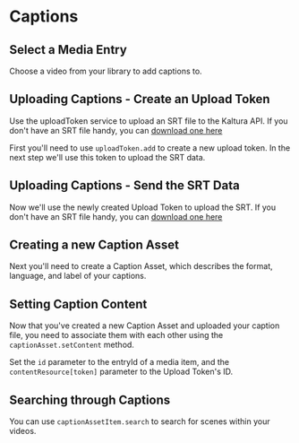 <!--METADATA
{
  "icon": "cc",
  "sortOrder": 350,
  "tags": [
    "media",
    "uploadToken",
    "captionAsset",
    "captionAssetItem"
  ],
  "keywords": [],
  "summary": "Learn how to upload a caption file and perform in-video searches"
}
-->

# Captions


## Select a Media Entry
Choose a video from your library to add captions to.

<!--APICALL
{
  "method": "get",
  "path": "/service/media/action/get",
  "parameters": [
    {
      "name": "uiConf",
      "hidden": true
    },
    {
      "name": "entryId",
      "dynamicEnum": {
        "path": "/service/media/action/list",
        "method": "get",
        "parameters": [],
        "array": "objects",
        "label": "name",
        "value": "id"
      }
    }
  ]
}
-->

## Uploading Captions - Create an Upload Token
Use the uploadToken service to upload an SRT file to the Kaltura API. If you don't have an SRT file handy, you can [download one here](/sample_captions.srt)

First you'll need to use `uploadToken.add` to create a new upload token. In the next step we'll use this token to upload the SRT data.

<!--APICALL
{
  "method": "get",
  "path": "/service/uploadtoken/action/add",
  "parameters": []
}
-->

## Uploading Captions - Send the SRT Data
Now we'll use the newly created Upload Token to upload the SRT. If you don't have an SRT file handy, you can [download one here](/sample_captions.srt)

<!--APICALL
{
  "method": "post",
  "path": "/service/uploadtoken/action/upload",
  "parameters": [
    {
      "name": "uploadTokenId",
      "dynamicValue": {
        "fromStep": 1,
        "value": "id"
      }
    },
    {
      "name": "fileData"
    }
  ]
}
-->

## Creating a new Caption Asset
Next you'll need to create a Caption Asset, which describes the format, language, and label of your captions.

<!--APICALL
{
  "method": "get",
  "path": "/service/caption_captionasset/action/add",
  "parameters": [
    {
      "name": "entryId",
      "dynamicValue": {
        "fromStep": 0,
        "value": "id"
      }
    },
    {
      "name": "captionAsset[language]",
      "default": "English"
    },
    {
      "name": "captionAsset[label]"
    },
    {
      "name": "captionAsset[isDefault]"
    },
    {
      "name": "captionAsset[format]",
      "default": "1"
    }
  ]
}
-->

## Setting Caption Content
Now that you've created a new Caption Asset and uploaded your caption file, you need to associate them with each other using the `captionAsset.setContent` method.

Set the `id` parameter to the entryId of a media item, and the `contentResource[token]` parameter  to the Upload Token's ID.

<!--APICALL
{
  "method": "post",
  "path": "/service/caption_captionasset/action/setContent",
  "parameters": [
    {
      "name": "id",
      "dynamicValue": {
        "fromStep": 3,
        "value": "id"
      }
    },
    {
      "name": "contentResource[objectType]",
      "default": "KalturaUploadedFileTokenResource"
    },
    {
      "name": "contentResource[token]",
      "dynamicValue": {
        "fromStep": 2,
        "value": "id"
      }
    }
  ]
}
-->

## Searching through Captions
You can use ```captionAssetItem.search``` to search for scenes within your videos.

<!--APICALL
{
  "method": "get",
  "path": "/service/captionsearch_captionassetitem/action/search",
  "parameters": [
    {
      "name": "captionAssetItemFilter[contentLike]",
      "default": "support"
    },
    {
      "name": "captionAssetItemFilter[objectType]",
      "default": "KalturaCaptionAssetItemFilter",
      "hidden": true
    }
  ]
}
-->